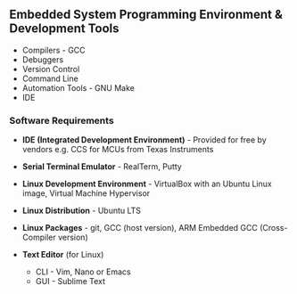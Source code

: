 ## Embedded System Programming Environment & Development Tools

- Compilers - GCC
- Debuggers
- Version Control
- Command Line
- Automation Tools - GNU Make
- IDE

### Software Requirements
- **IDE (Integrated Development Environment)** - Provided for free by vendors e.g. CCS for MCUs from Texas Instruments

- **Serial Terminal Emulator** - RealTerm, Putty
- **Linux Development Environment** - VirtualBox with an Ubuntu Linux image, Virtual Machine Hypervisor
- **Linux Distribution** - Ubuntu LTS
- **Linux Packages** - git, GCC (host version), ARM Embedded GCC (Cross-Compiler version)
- **Text Editor** (for Linux)
    - CLI - Vim, Nano or Emacs
    - GUI - Sublime Text
